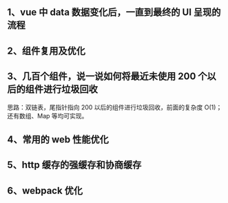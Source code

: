 ## 1、vue 中 data 数据变化后，一直到最终的 UI 呈现的流程

## 2、组件复用及优化

## 3、几百个组件，说一说如何将最近未使用 200 个以后的组件进行垃圾回收

思路：双链表，尾指针指向 200 以后的组件进行垃圾回收，前面的复杂度 O(1)；还有数组、Map 等均可实现。

## 4、常用的 web 性能优化

## 5、http 缓存的强缓存和协商缓存

## 6、webpack 优化
